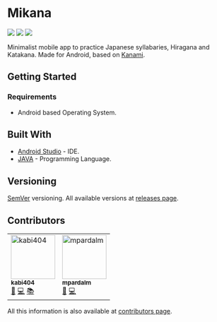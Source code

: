 # Mikana

[![](https://img.shields.io/github/license/ArtichokeCore/Mikana-android.svg?style=flat-square)](https://github.com/ArtichokeCore/Mikana-android/blob/master/LICENSE)
![](https://img.shields.io/badge/version-0.1-blue.svg?style=flat-square)
![](https://img.shields.io/badge/PRs-welcome-green.svg?style=flat-square)

Minimalist mobile app to practice Japanese syllabaries, Hiragana and Katakana. Made for Android, based on [Kanami](http://www.kabi404.me/Kanami/).

## Getting Started

### Requirements

* Android based Operating System.

## Built With

* [Android Studio](https://developer.android.com/studio/) - IDE.
* [JAVA](https://www.java.com/) - Programming Language.

## Versioning

[SemVer](http://semver.org/) versioning. All available versions at [releases page](https://github.com/ArtichokeCore/Mikana-android/releases). 

## Contributors

<table cellspacing="0" cellpadding="1">
    <tr>
        <td>
            <a href="http://www.kabi404.me"><img src="https://avatars3.githubusercontent.com/u/19194763?s=460&v=4"
                    width="100px;" height="100px;" alt="kabi404" /><br /><sub><b>kabi404</b></sub></a>
                <br/>
                <a href="#" title="Ideas">🤔</a>
                <a href="#" title="Code">💻</a>
                <a href="#" title="Documentation">📚</a>
        </td>
        <td>
            <a href="https://mpardalm.github.io"><img src="https://avatars1.githubusercontent.com/u/19186326?s=460&v=4"
                    width="100px;" height="100px;" alt="mpardalm" /><br /><sub><b>mpardalm</b></sub></a>
                <br/>
                <a href="#" title="Ideas">🤔</a>
                <a href="#" title="Code">💻</a>
        </td>
    </tr>
</table>

All this information is also available at [contributors page](https://github.com/ArtichokeCore/Mikana-android/contributors).

